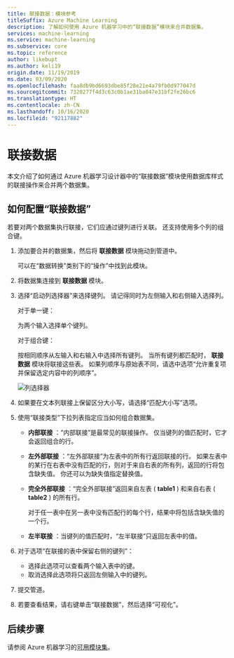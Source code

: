 ```yaml
---
title: 联接数据：模块参考
titleSuffix: Azure Machine Learning
description: 了解如何使用 Azure 机器学习中的“联接数据”模块来合并数据集。
services: machine-learning
ms.service: machine-learning
ms.subservice: core
ms.topic: reference
author: likebupt
ms.author: keli19
origin.date: 11/19/2019
ms.date: 03/09/2020
ms.openlocfilehash: faa8db9bd6693dbe85f28e21e4a79fb0d977047d
ms.sourcegitcommit: 7320277f4d3c63c0b1ae31ba047e31bf2fe26bc6
ms.translationtype: HT
ms.contentlocale: zh-CN
ms.lasthandoff: 10/16/2020
ms.locfileid: "92117882"
---
```

# <a name="join-data"></a>联接数据

本文介绍了如何通过 Azure 机器学习设计器中的“联接数据”模块使用数据库样式的联接操作来合并两个数据集。  

## <a name="how-to-configure-join-data"></a>如何配置“联接数据”

若要对两个数据集执行联接，它们应通过键列进行关联。 还支持使用多个列的组合键。 

1. 添加要合并的数据集，然后将 **联接数据** 模块拖动到管道中。 

    可以在“数据转换”类别下的“操作”中找到此模块。

1. 将数据集连接到 **联接数据** 模块。 
 
1. 选择“启动列选择器”来选择键列。 请记得同时为左侧输入和右侧输入选择列。

    对于单一键：

    为两个输入选择单个键列。
    
    对于组合键：

    按相同顺序从左输入和右输入中选择所有键列。 当所有键列都匹配时， **联接数据** 模块将联接这些表。 如果列顺序与原始表不同，请选中选项“允许重复项并保留选定内容中的列顺序”。 

    ![列选择器](media/module/join-data-column-selector.png)


1. 如果要在文本列联接上保留区分大小写，请选择“匹配大小写”选项。 
   
1. 使用“联接类型”下拉列表指定应当如何组合数据集。  
  
    * **内部联接** ：“内部联接”是最常见的联接操作。 仅当键列的值匹配时，它才会返回组合的行。  
  
    * **左外部联接** ：“左外部联接”为左表中的所有行返回联接的行。 如果左表中的某行在右表中没有匹配的行，则对于来自右表的所有列，返回的行将包含缺失值。 你还可以为缺失值指定替换值。  
  
    * **完全外部联接** ：“完全外部联接”返回来自左表 ( **table1** ) 和来自右表 ( **table2** ) 的所有行。  
  
         对于任一表中在另一表中没有匹配行的每个行，结果中将包括含缺失值的一个行。  
  
    * **左半联接** ：当键列的值匹配时，“左半联接”只返回左表中的值。  

1. 对于选项“在联接的表中保留右侧的键列”：

    * 选择此选项可以查看两个输入表中的键。
    * 取消选择此选项将只返回左侧输入中的键列。

1. 提交管道。

1. 若要查看结果，请右键单击“联接数据”，然后选择“可视化”。

## <a name="next-steps"></a>后续步骤

请参阅 Azure 机器学习的[可用模块集](module-reference.md)。 